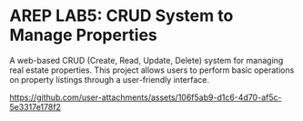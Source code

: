 # AREP LAB5: CRUD System to Manage Properties

A web-based CRUD (Create, Read, Update, Delete) system for managing real estate properties. This project allows users to perform basic operations on property listings through a user-friendly interface.




https://github.com/user-attachments/assets/106f5ab9-d1c6-4d70-af5c-5e3317e178f2

